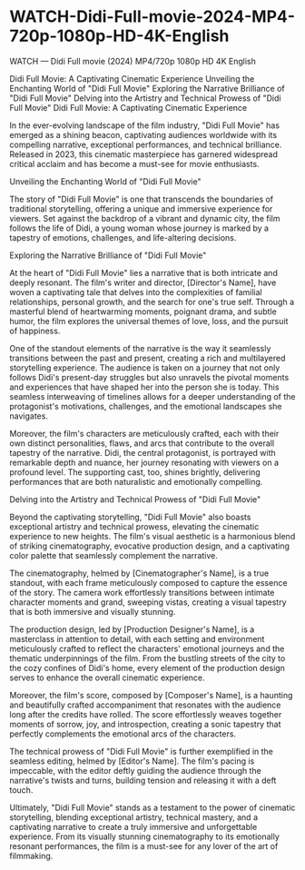 # WATCH-Didi-Full-movie-2024-MP4-720p-1080p-HD-4K-English
WATCH — Didi Full movie (2024) MP4/720p 1080p HD 4K English

Didi Full Movie: A Captivating Cinematic Experience
Unveiling the Enchanting World of "Didi Full Movie"
Exploring the Narrative Brilliance of "Didi Full Movie"
Delving into the Artistry and Technical Prowess of "Didi Full Movie"
Didi Full Movie: A Captivating Cinematic Experience

In the ever-evolving landscape of the film industry, "Didi Full Movie" has emerged as a shining beacon, captivating audiences worldwide with its compelling narrative, exceptional performances, and technical brilliance. Released in 2023, this cinematic masterpiece has garnered widespread critical acclaim and has become a must-see for movie enthusiasts.

Unveiling the Enchanting World of "Didi Full Movie"

The story of "Didi Full Movie" is one that transcends the boundaries of traditional storytelling, offering a unique and immersive experience for viewers. Set against the backdrop of a vibrant and dynamic city, the film follows the life of Didi, a young woman whose journey is marked by a tapestry of emotions, challenges, and life-altering decisions.

Exploring the Narrative Brilliance of "Didi Full Movie"

At the heart of "Didi Full Movie" lies a narrative that is both intricate and deeply resonant. The film's writer and director, [Director's Name], have woven a captivating tale that delves into the complexities of familial relationships, personal growth, and the search for one's true self. Through a masterful blend of heartwarming moments, poignant drama, and subtle humor, the film explores the universal themes of love, loss, and the pursuit of happiness.

One of the standout elements of the narrative is the way it seamlessly transitions between the past and present, creating a rich and multilayered storytelling experience. The audience is taken on a journey that not only follows Didi's present-day struggles but also unravels the pivotal moments and experiences that have shaped her into the person she is today. This seamless interweaving of timelines allows for a deeper understanding of the protagonist's motivations, challenges, and the emotional landscapes she navigates.

Moreover, the film's characters are meticulously crafted, each with their own distinct personalities, flaws, and arcs that contribute to the overall tapestry of the narrative. Didi, the central protagonist, is portrayed with remarkable depth and nuance, her journey resonating with viewers on a profound level. The supporting cast, too, shines brightly, delivering performances that are both naturalistic and emotionally compelling.

Delving into the Artistry and Technical Prowess of "Didi Full Movie"

Beyond the captivating storytelling, "Didi Full Movie" also boasts exceptional artistry and technical prowess, elevating the cinematic experience to new heights. The film's visual aesthetic is a harmonious blend of striking cinematography, evocative production design, and a captivating color palette that seamlessly complement the narrative.

The cinematography, helmed by [Cinematographer's Name], is a true standout, with each frame meticulously composed to capture the essence of the story. The camera work effortlessly transitions between intimate character moments and grand, sweeping vistas, creating a visual tapestry that is both immersive and visually stunning.

The production design, led by [Production Designer's Name], is a masterclass in attention to detail, with each setting and environment meticulously crafted to reflect the characters' emotional journeys and the thematic underpinnings of the film. From the bustling streets of the city to the cozy confines of Didi's home, every element of the production design serves to enhance the overall cinematic experience.

Moreover, the film's score, composed by [Composer's Name], is a haunting and beautifully crafted accompaniment that resonates with the audience long after the credits have rolled. The score effortlessly weaves together moments of sorrow, joy, and introspection, creating a sonic tapestry that perfectly complements the emotional arcs of the characters.

The technical prowess of "Didi Full Movie" is further exemplified in the seamless editing, helmed by [Editor's Name]. The film's pacing is impeccable, with the editor deftly guiding the audience through the narrative's twists and turns, building tension and releasing it with a deft touch.

Ultimately, "Didi Full Movie" stands as a testament to the power of cinematic storytelling, blending exceptional artistry, technical mastery, and a captivating narrative to create a truly immersive and unforgettable experience. From its visually stunning cinematography to its emotionally resonant performances, the film is a must-see for any lover of the art of filmmaking.
